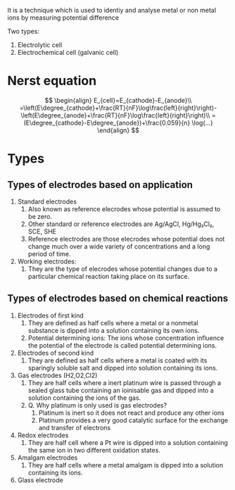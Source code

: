 It is a technique which is used to identiy and analyse metal or non metal ions by measuring potential difference

Two types:
1. Electrolytic cell
2. Electrochemical cell (galvanic cell)

# Nerst equation
$$
\begin{align}
E_{cell}=E_{cathode}-E_{anode}\\
=\left(E\degree_{cathode}+\frac{RT}{nF}\log\frac{left}{right}\right)-\left(E\degree_{anode}+\frac{RT}{nF}\log\frac{left}{right}\right)\\
=(E\degree_{cathode}-E\degree_{anode})+\frac{0.059}{n} \log(...)
\end{align}
$$

# Types

## Types of electrodes based on application

1. Standard electrodes
	1. Also known as reference elecrodes whose potential is assumed to be zero.
	2. Other standard or reference electrodes are Ag/AgCl, Hg/Hg₂Cl₂, SCE, SHE
	3. Reference electrodes are those elecrodes whose potential does not change much over a wide variety of concentrations and a long period of time.
2. Working electrodes:
	1. They are the type of elecrodes whose potential changes due to a particular chemical reaction taking place on its surface.

## Types of electrodes based on chemical reactions

1. Electrodes of first kind
	1. They are defined as half cells where a metal or a nonmetal substance is dipped into a solution containing its own ions.
	2. Potential determining ions: The ions whose concentration influence the potential of the electrode is called potential determining ions.
2. Electrodes of second kind
	1. They are defined as half cells where a metal is coated with its sparingly soluble salt and dipped into solution containing its ions.
3. Gas electrodes (H2,O2,Cl2)
	1. They are half cells where a inert platinum wire is passed through a sealed glass tube containing an ioinisable gas and dipped into a solution containing the ions of the gas.
	2. Q. Why platinum is only used is gas electrodes?
		1. Platinum is inert so it does not react and produce any other ions
		2. Platinum provides a very good catalytic surface for the exchange and transfer of electrons
4. Redox electrodes
	1. They are half cell where a Pt wire is dipped into a solution containing the same ion in two different oxidation states.
5. Amalgam electrodes
	1. They are half cells where a metal amalgam is dipped into a solution containing its ions.
6. Glass electrode